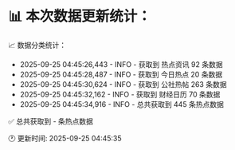 📊 本次数据更新统计：
==========================

📈 数据分类统计：
- 2025-09-25 04:45:26,443 - INFO - 获取到 热点资讯 92 条数据
- 2025-09-25 04:45:28,487 - INFO - 获取到 今日热点 20 条数据
- 2025-09-25 04:45:30,624 - INFO - 获取到 公社热帖 263 条数据
- 2025-09-25 04:45:32,162 - INFO - 获取到 财经日历 70 条数据
- 2025-09-25 04:45:34,916 - INFO - 总共获取到 445 条热点数据

✅ 总共获取到 - 条热点数据

🕐 更新时间: 2025-09-25 04:45:35
